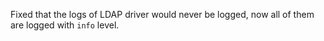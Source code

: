 Fixed that the logs of LDAP driver would never be logged, now all of them are logged with `info` level.
